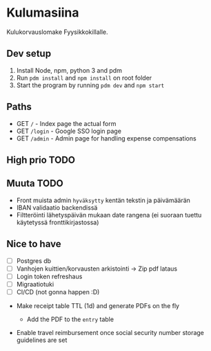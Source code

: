 # Kulumasiina

Kulukorvauslomake Fyysikkokillalle.

## Dev setup
1. Install Node, npm, python 3 and pdm
2. Run `pdm install` and `npm install` on root folder
3. Start the program by running `pdm dev` and `npm start`

## Paths

- GET `/` - Index page the actual form
- GET `/login` - Google SSO login page
- GET `/admin` - Admin page for handling expense compensations


## High prio TODO

## Muuta TODO
- Front muista admin `hyväksytty` kentän tekstin ja päivämäärän
- IBAN validaatio backendissä
- Filtteröinti lähetyspäivän mukaan date rangena (ei suoraan tuettu käytetyssä fronttikirjastossa)


## Nice to have
- [ ] Postgres db
- [ ] Vanhojen kuittien/korvausten arkistointi -> Zip pdf lataus
- [ ] Login token refreshaus
- [ ] Migraatiotuki
- [ ] CI/CD (not gonna happen :D)
- Make receipt table TTL (1d) and generate PDFs on the fly
  - Add the PDF to the `entry` table

- Enable travel reimbursement once social security number storage guidelines are set
